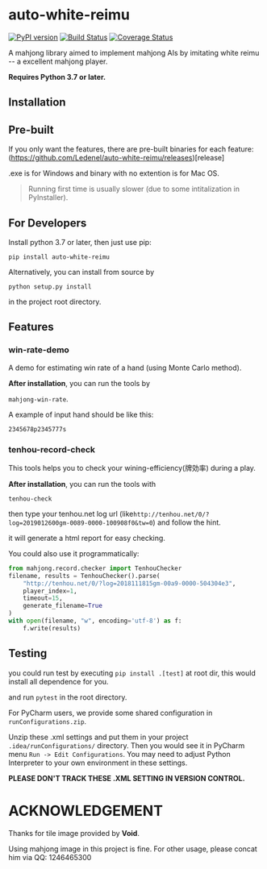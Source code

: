 # auto-white-reimu

[![PyPI version](https://badge.fury.io/py/auto-white-reimu.svg)](https://badge.fury.io/py/auto-white-reimu)
[![Build Status](https://travis-ci.com/Ledenel/auto-white-reimu.svg?branch=master)](https://travis-ci.com/Ledenel/auto-white-reimu)
[![Coverage Status](https://coveralls.io/repos/github/Ledenel/auto-white-reimu/badge.svg?branch=master)](https://coveralls.io/github/Ledenel/auto-white-reimu?branch=master)

A mahjong library aimed to implement mahjong AIs by imitating white reimu -- a excellent mahjong player.

**Requires Python 3.7 or later.**

## Installation

## Pre-built

If you only want the features, there are pre-built binaries for each feature:
(https://github.com/Ledenel/auto-white-reimu/releases)[release]

.exe is for Windows and binary with no extention is for Mac OS.

> Running first time is usually slower (due to some intitalization in PyInstaller). 

## For Developers

Install python 3.7 or later, then just use pip:

`pip install auto-white-reimu`

Alternatively, you can install from source by 

`python setup.py install`

in the project root directory.

## Features

### win-rate-demo

A demo for estimating win rate of a hand (using Monte Carlo method).

**After installation**, you can run the tools by

`mahjong-win-rate`.

A example of input hand should be like this:

`2345678p2345777s`


### tenhou-record-check

This tools helps you to check your wining-efficiency(牌効率) during a play.


**After installation**, you can run the tools with

`tenhou-check`

then type your tenhou.net log url (like`http://tenhou.net/0/?log=2019012600gm-0089-0000-100908f0&tw=0`) and 
follow the hint.

it will generate a html report for easy checking.

You could also use it programmatically:

```python
from mahjong.record.checker import TenhouChecker
filename, results = TenhouChecker().parse(
    "http://tenhou.net/0/?log=2018111815gm-00a9-0000-504304e3", 
    player_index=1,
    timeout=15,
    generate_filename=True
)
with open(filename, "w", encoding='utf-8') as f:
    f.write(results)
```

## Testing

you could run test by executing `pip install .[test]` at root dir, this would install all dependence for you.

and run `pytest` in the root directory.

For PyCharm users, we provide some shared configuration in 
`runConfigurations.zip`. 

Unzip these .xml settings and put them in your project 
`.idea/runConfigurations/` directory. Then you would see it in PyCharm menu
`Run -> Edit Configurations`. You may need to adjust Python Interpreter to your own environment in these settings.



**PLEASE DON'T TRACK THESE .XML SETTING IN VERSION CONTROL.**

# ACKNOWLEDGEMENT

Thanks for tile image provided by **Void**.

Using mahjong image in this project is fine.
For other usage, please concat him via QQ: 1246465300

